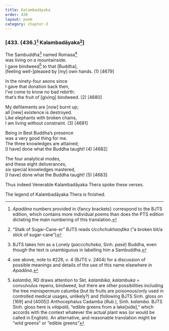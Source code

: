 ```yaml
---
title: Kalambadāyaka
order: 436
layout: poem
category: chapter-3
---
```


### \[433. {436.}[^1] Kalambadāyaka[^2]\]

The Sambuddha[^3] named Romasa[^4]  
was living on a mountainside.  
I gave bindweed[^5] to that \[Buddha\],  
\[feeling well-\]pleased by \[my\] own hands. (1) \[4679\]

In the ninety-four aeons since  
I gave that donation back then,  
I’ve come to know no bad rebirth:  
that’s the fruit of \[giving\] bindweed. (2) \[4680\]

My defilements are \[now\] burnt up;  
all \[new\] existence is destroyed.  
Like elephants with broken chains,  
I am living without constraint. (3) \[4681\]

Being in Best Buddha’s presence  
was a very good thing for me.  
The three knowledges are attained;  
\[I have\] done what the Buddha taught! (4) \[4682\]

The four analytical modes,  
and these eight deliverances,  
six special knowledges mastered,  
\[I have\] done what the Buddha taught! (5) \[4683\]

Thus indeed Venerable Kalambadāyaka Thera spoke these verses.

The legend of Kalambadāyaka Thera is finished.

[^1]: *Apadāna* numbers provided in {fancy brackets} correspond to the BJTS edition, which contains more individual poems than does the PTS edition dictating the main numbering of this translation.

[^2]: “Stalk of Sugar-Cane-er” BJTS reads *U<span class="diacritics" data-state="on">c</span><span class="no-diacritics" data-state="off">ch</span>chukhaṇḍika* (“a broken bit/a stick of sugar-cane”)

[^3]: BJTS takes him as a Lonely (*pa<span class="diacritics" data-state="on">cc</span><span class="no-diacritics" data-state="off">chch</span>eka*, Sinh. *pasē*) Buddha, even though the text is unambiguous in labelling him a Sambuddha.

[^4]: see above, note to \#226, v. 4 (BJTS v. 2404) for a discussion of possible meanings and details of the use of this name elsewhere in *Apadāna*.

[^5]: *kalamba*, RD draws attention to Skt. *kalambika*, *kalambuka* = convulvulus repens, bindweed, but there are other possibilities including the tree menispermum calumba (but its fruits are poisonous/only used in controlled medical usages, unlikely?) and (following BJTS Sinh. gloss on \[169\] and \[4005\]) Anthocephalus Cadamba (*Rub.*), Sinh. *kalamba*. BJTS Sinh. gloss here is *vilapalā*, “edible greens from a lake\[side\],” which accords with the context whatever the actual plant was (or would be called in English). An alternative, and reasonable translation might be “wild greens” or “edible greens”
